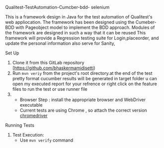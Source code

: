 Qualitest-TestAutomation-Cumcber-bdd- selenium

This is a framework design in Java for the test automation of Qualitest's web appliocation.
The framework has been designed using the Cumeber-BDD with Pageobject model to implement  the BDD approach.
Modules of the framework are designed in such a way that it can be reused
This framework will provide a Regression testing suite for Login,placeorder, and update the personal information also serve for Sanity,



Set Up

1. Clone it from this GitLab repository [https://github.com/bhaskermamidisetti)
2. Run `mvn veriy` from the project's root directory.at the end of the test pretty format cucumber results will be generated in target folder u can open my executed report for your refrence
 or right click on the feature files to run the test or use runner file
3. *  Browser Step :  install the appropriate browser and WebDriver executable
    * Current  tests are using Chrome , so attach the correct version
     [chromedriver](https://chromedriver.chromium.org/downloads)

Running Tests
1. Test Execution:
    - Use `mvn verify` command
    
    




